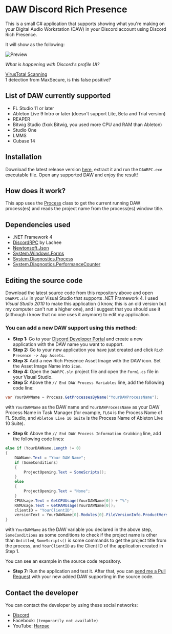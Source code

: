 # DAW Discord Rich Presence

This is a small C# application that supports showing what you're making on your Digital Audio Workstation (DAW) in your Discord account using Discord Rich Presence.

It will show as the following:

![Preview](./preview.png)

*What is happening with Discord's profile UI?*

[VirusTotal Scanning](https://www.virustotal.com/gui/file-analysis/MjRkZWY1N2M1ZmE4MmZmNTEwYjAzMzA1ZDFhZDgxNWI6MTcxOTcwODMwMg==)<br>
1 detection from MaxSecure, is this false positive?

## List of DAW currently supported

* FL Studio 11 or later
* Ableton Live 9 Intro or later (doesn't support Lite, Beta and Trial version)
* REAPER
* Bitwig Studio (fxxk Bitwig, you used more CPU and RAM than Ableton)
* Studio One
* LMMS
* Cubase 14

## Installation

Download the latest release version [here](https://github.com/lmharpae/DAWRPC/releases), extract it and run the `DAWRPC.exe` executable file. Open any supported DAW and enjoy the result!

## How does it work?

This app uses the [Process](https://docs.microsoft.com/en-us/dotnet/api/system.diagnostics.process) class to get the current running DAW process(es) and reads the project name from the process(es) window title.

## Dependencies used

* .NET Framework 4
* [DiscordRPC](https://github.com/Lachee/discord-rpc-csharp) by Lachee
* [Newtonsoft.Json](https://www.newtonsoft.com/json)
* [System.Windows.Forms](https://docs.microsoft.com/en-us/dotnet/api/system.windows.forms)
* [System.Diagnostics.Process](https://docs.microsoft.com/en-us/dotnet/api/system.diagnostics.process)
* [System.Diagnostics.PerformanceCounter](https://docs.microsoft.com/en-us/dotnet/api/system.diagnostics.performancecounter)

## Editing the source code

Download the latest source code from this repository above and open `DAWRPC.sln` in your Visual Studio that supports .NET Framework 4. I used *Visual Studio 2010* to make this application (i know, this is an old version but my computer can't run a higher one), and I suggest that you should use it (although i know that no one uses it anymore) to edit my application.

### You can add a new DAW support using this method:

* **Step 1:** Go to your [Discord Developer Portal](https://discord.com/developers/applications) and create a new application with the DAW name you want to support.
* **Step 2:** Go to your new application you have just created and click `Rich Presence -> App Assets`.
* **Step 3:** Add a new Rich Presence Asset Image with the DAW icon. Set the Asset Image Name into `icon`.
* **Step 4:** Open the `DAWRPC.sln` project file and open the `Form1.cs` file in your Visual Studio.
* **Step 5:** Above the `// End DAW Process Variables` line, add the following code line:

```csharp
var YourDAWName = Process.GetProcessesByName("YourDAWProcessName");
```

with `YourDAWName` as the DAW name and `YourDAWProcessName` as your DAW Process Name in Task Manager (for example, `FL64` is the Process Name of FL Studio, and `Ableton Live 10 Suite` is the Process Name of Ableton Live 10 Suite).

* **Step 6:** Above the `// End DAW Process Information Grabbing` line, add the following code lines:

```csharp
else if (YourDAWName.Length != 0)
{
    DAWName.Text = "Your DAW Name";
    if (SomeConditions)
    {
        ProjectOpening.Text = SomeScripts();
    }
    else
    {
        ProjectOpening.Text = "None";
    }
    CPUUsage.Text = GetCPUUsage(YourDAWName[0]) + "%";
    RAMUsage.Text = GetRAMUsage(YourDAWName[0]);
    clientID = "YourClientID";
    versionText = YourDAWName[0].Modules[0].FileVersionInfo.ProductVersion.ToString();
}
```

with `YourDAWName` as the DAW variable you declared in the above step, `SomeConditions` as some conditions to check if the project name is other than `Untitled`, `SomeScripts()` is some commands to get the project title from the process, and `YourClientID` as the Client ID of the application created in Step 1.

You can see an example in the source code repository.

* **Step 7:** Run the application and test it. After that, you can [send me a Pull Request](https://github.com/lmharpae/DAWRPC/compare) with your new added DAW supporting in the source code.

## Contact the developer

You can contact the developer by using these social networks:

* [Discord](https://discord.com/users/693107293516070944)
* Facebook: `(temporarily not available)`
* YouTube: [Harpae](https://www.youtube.com/@lmharpae)
